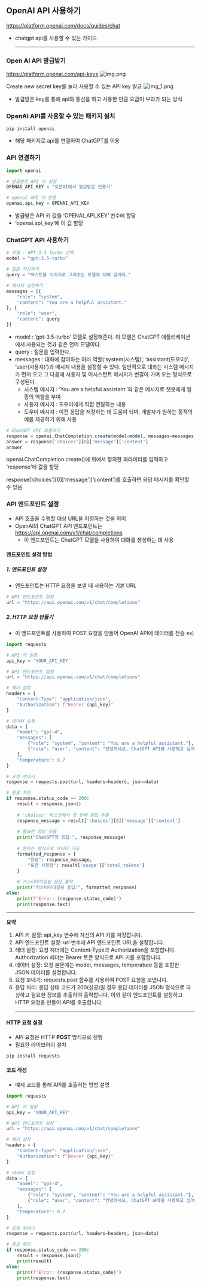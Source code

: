 ## OpenAI API 사용하기
https://platform.openai.com/docs/guides/chat

- chatgpt api를 사용할 수 있는 가이드<hr>

### Open AI API 발급받기
https://platform.openai.com/api-keys
![img.png](img.png)

Create new secret key를 눌러 사용할 수 있는 API key 발급
![img_1.png](img_1.png)
- 발급받은 key를 통해 api와 통신을 하고 사용한 만큼 요금이 부과가 되는 방식

### OpenAI API를 사용할 수 있는 패키지 설치
```pip install openai```
- 해당 패키지로 api를 연결하여 ChatGPT를 이용

### API 연결하기
```python
import openai

# 발급받은 API 키 설정
OPENAI_API_KEY = "오픈AI에서 발급받은 인증키"

# openai API 키 인증
openai.api_key = OPENAI_API_KEY
```
- 발급받은 API 키 값을 ‘OPENAI_API_KEY’ 변수에 할당
- ‘openai.api_key’에 이 값 할당

### ChatGPT API 사용하기
```python
# 모델 - GPT 3.5 Turbo 선택
model = "gpt-3.5-turbo"

# 질문 작성하기
query = "텍스트를 이미지로 그려주는 모델에 대해 알려줘."

# 메시지 설정하기
messages = [{
    "role": "system",
    "content": "You are a helpful assistant."
}, {
    "role": "user",
    "content": query
}]
```

- model : ‘gpt-3.5-turbo’ 모델로 설정해준다. 이 모델은 ChatGPT 애플리케이션에서 사용되는 것과 같은 언어 모델이다.
- query : 질문을 입력한다.
- messages : 대화에 참여하는 여러 역할(‘system(시스템)’, ‘assistant(도우미)’, ‘user(사용자)’)과 메시지 내용을 설정할 수 있다. 일반적으로 대화는 시스템 메시지가 먼저 오고 그 다음에 사용자 및 어시스턴트 메시지가 번갈아 가며 오는 형식으로 구성된다.
  - 시스템 메시지 : ‘You are a helpful assistant.’와 같은 메시지로 챗봇에게 일종의 역할을 부여
  - 사용자 메시지 : 도우미에게 직접 전달하는 내용
  - 도우미 메시지 : 이전 응답을 저장하는 데 도움이 되며, 개발자가 원하는 동작의 예를 제공하기 위해 사용

```python
# ChatGPT API 호출하기
response = openai.ChatCompletion.create(model=model, messages=messages)
answer = response['choices'][0]['message']['content']
answer
```
openai.ChatCompletion.create()에 위에서 정의한 파라미터를 입력하고 ‘response’에 값을 할당

response[‘choices’][0][‘message’][‘content’]를 호출하면 응답 메시지를 확인할 수 있음
<br>

### API 엔드포인트 설정
- API 호출을 수행할 대상 URL을 지정하는 것을 의미
- OpenAI의 ChatGPT API 엔드포인트는 https://api.openai.com/v1/chat/completions
  - 이 엔드포인트는 ChatGPT 모델을 사용하여 대화를 생성하는 데 사용

#### 엔드포인트 설정 방법
##### 1. 엔드포인트 설정
- 엔드포인트는 HTTP 요청을 보낼 때 사용하는 기본 URL
```python
# API 엔드포인트 설정
url = "https://api.openai.com/v1/chat/completions"
```

##### 2. HTTP 요청 만들기
- 이 엔드포인트를 사용하여 POST 요청을 만들어 OpenAI API에 데이터를 전송
ex)
```python
import requests

# API 키 설정
api_key = 'YOUR_API_KEY'

# API 엔드포인트 설정
url = "https://api.openai.com/v1/chat/completions"

# 헤더 설정
headers = {
    "Content-Type": "application/json",
    "Authorization": f"Bearer {api_key}"
}

# 데이터 설정
data = {
    "model": "gpt-4",
    "messages": [
        {"role": "system", "content": "You are a helpful assistant."},
        {"role": "user", "content": "안녕하세요, ChatGPT API를 사용하고 싶어요. 어떻게 해야 하나요?"}
    ],
    "temperature": 0.7
}

# 요청 보내기
response = requests.post(url, headers=headers, json=data)

# 응답 처리
if response.status_code == 200:
    result = response.json()
    
    # 'choices' 리스트에서 첫 번째 응답 추출
    response_message = result['choices'][0]['message']['content']
    
    # 필요한 정보 추출
    print("ChatGPT의 응답:", response_message)
    
    # 원하는 형식으로 데이터 가공
    formatted_response = {
        "응답": response_message,
        "토큰 사용량": result['usage']['total_tokens']
    }
    
    # 커스터마이징된 응답 출력
    print("커스터마이징된 응답:", formatted_response)
else:
    print(f"Error: {response.status_code}")
    print(response.text)
```
****
<b>요약</b><br>
1. API 키 설정: api_key 변수에 자신의 API 키를 저장합니다.
2. API 엔드포인트 설정: url 변수에 API 엔드포인트 URL을 설정합니다.
3. 헤더 설정: 요청 헤더에는 Content-Type과 Authorization을 포함합니다. Authorization 헤더는 Bearer 토큰 방식으로 API 키를 포함합니다.
4. 데이터 설정: 요청 본문에는 model, messages, temperature 등을 포함한 JSON 데이터를 설정합니다.
5. 요청 보내기: requests.post 함수를 사용하여 POST 요청을 보냅니다.
6. 응답 처리: 응답 상태 코드가 200(성공)일 경우 응답 데이터를 JSON 형식으로 파싱하고 필요한 정보를 추출하여 출력합니다.
이와 같이 엔드포인트를 설정하고 HTTP 요청을 만들어 API를 호출합니다.
<br><hr>

#### HTTP 요청 설정
- API 요청은 HTTP <b>POST</b> 방식으로 진행
- 필요한 라이브러리 설치
```python
pip install requests
```

#### 코드 작성
- 예제 코드를 통해 API를 호출하는 방법 설명
```python
import requests

# API 키 설정
api_key = 'YOUR_API_KEY'

# API 엔드포인트 설정
url = "https://api.openai.com/v1/chat/completions"

# 헤더 설정
headers = {
    "Content-Type": "application/json",
    "Authorization": f"Bearer {api_key}"
}

# 데이터 설정
data = {
    "model": "gpt-4",
    "messages": [
        {"role": "system", "content": "You are a helpful assistant."},
        {"role": "user", "content": "안녕하세요, ChatGPT API를 사용하고 싶어요. 어떻게 해야 하나요?"}
    ],
    "temperature": 0.7
}

# 요청 보내기
response = requests.post(url, headers=headers, json=data)

# 응답 확인
if response.status_code == 200:
    result = response.json()
    print(result)
else:
    print(f"Error: {response.status_code}")
    print(response.text)
```

